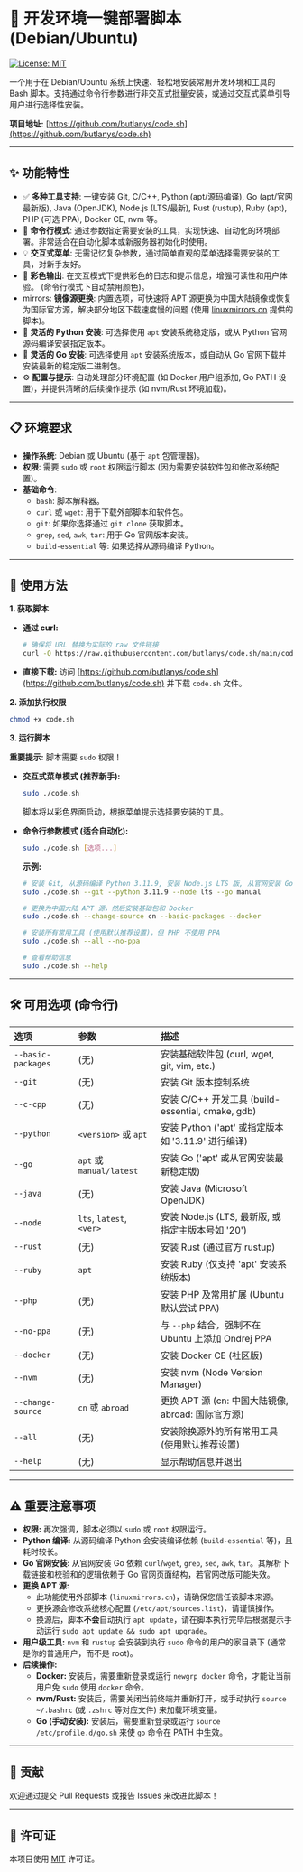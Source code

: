 # 🚀 开发环境一键部署脚本 (Debian/Ubuntu)

[![License: MIT](https://img.shields.io/badge/License-MIT-yellow.svg)](https://opensource.org/licenses/MIT)

一个用于在 Debian/Ubuntu 系统上快速、轻松地安装常用开发环境和工具的 Bash 脚本。支持通过命令行参数进行非交互式批量安装，或通过交互式菜单引导用户进行选择性安装。

**项目地址:** [https://github.com/butlanys/code.sh](https://github.com/butlanys/code.sh)

---

## ✨ 功能特性

*   ✅ **多种工具支持**: 一键安装 Git, C/C++, Python (apt/源码编译), Go (apt/官网最新版), Java (OpenJDK), Node.js (LTS/最新), Rust (rustup), Ruby (apt), PHP (可选 PPA), Docker CE, nvm 等。
*   🚀 **命令行模式**: 通过参数指定需要安装的工具，实现快速、自动化的环境部署。非常适合在自动化脚本或新服务器初始化时使用。
*   💡 **交互式菜单**: 无需记忆复杂参数，通过简单直观的菜单选择需要安装的工具，对新手友好。
*   🎨 **彩色输出**: 在交互模式下提供彩色的日志和提示信息，增强可读性和用户体验。 (命令行模式下自动禁用颜色)。
*    mirrors: **镜像源更换**: 内置选项，可快速将 APT 源更换为中国大陆镜像或恢复为国际官方源，解决部分地区下载速度慢的问题 (使用 [linuxmirrors.cn](https://linuxmirrors.cn/) 提供的脚本)。
*   🐍 **灵活的 Python 安装**: 可选择使用 `apt` 安装系统稳定版，或从 Python 官网源码编译安装指定版本。
*   🐹 **灵活的 Go 安装**: 可选择使用 `apt` 安装系统版本，或自动从 Go 官网下载并安装最新的稳定版二进制包。
*   ⚙️ **配置与提示**: 自动处理部分环境配置 (如 Docker 用户组添加, Go PATH 设置)，并提供清晰的后续操作提示 (如 nvm/Rust 环境加载)。

---

## 📋 环境要求

*   **操作系统**: Debian 或 Ubuntu (基于 `apt` 包管理器)。
*   **权限**: 需要 `sudo` 或 `root` 权限运行脚本 (因为需要安装软件包和修改系统配置)。
*   **基础命令**:
    *   `bash`: 脚本解释器。
    *   `curl` 或 `wget`: 用于下载外部脚本和软件包。
    *   `git`: 如果你选择通过 `git clone` 获取脚本。
    *   `grep`, `sed`, `awk`, `tar`: 用于 Go 官网版本安装。
    *   `build-essential` 等: 如果选择从源码编译 Python。

---

## 🚀 使用方法

**1. 获取脚本**
*   **通过 curl:**
    ```bash
    # 确保将 URL 替换为实际的 raw 文件链接
    curl -O https://raw.githubusercontent.com/butlanys/code.sh/main/code.sh
    ```
*   **直接下载:**
    访问 [https://github.com/butlanys/code.sh](https://github.com/butlanys/code.sh) 并下载 `code.sh` 文件。

**2. 添加执行权限**

```bash
chmod +x code.sh
```

**3. 运行脚本**

**重要提示:** 脚本需要 `sudo` 权限！

*   **交互式菜单模式 (推荐新手):**
    ```bash
    sudo ./code.sh
    ```
    脚本将以彩色界面启动，根据菜单提示选择要安装的工具。

*   **命令行参数模式 (适合自动化):**
    ```bash
    sudo ./code.sh [选项...]
    ```
    **示例:**
    ```bash
    # 安装 Git, 从源码编译 Python 3.11.9, 安装 Node.js LTS 版, 从官网安装 Go 最新版
    sudo ./code.sh --git --python 3.11.9 --node lts --go manual

    # 更换为中国大陆 APT 源，然后安装基础包和 Docker
    sudo ./code.sh --change-source cn --basic-packages --docker

    # 安装所有常用工具 (使用默认推荐设置)，但 PHP 不使用 PPA
    sudo ./code.sh --all --no-ppa

    # 查看帮助信息
    sudo ./code.sh --help
    ```

---

## 🛠️ 可用选项 (命令行)

| 选项                      | 参数                     | 描述                                                                 |
| :------------------------ | :----------------------- | :------------------------------------------------------------------- |
| `--basic-packages`        | (无)                     | 安装基础软件包 (curl, wget, git, vim, etc.)                          |
| `--git`                   | (无)                     | 安装 Git 版本控制系统                                                |
| `--c-cpp`                 | (无)                     | 安装 C/C++ 开发工具 (build-essential, cmake, gdb)                    |
| `--python`                | `<version>` 或 `apt`     | 安装 Python ('apt' 或指定版本如 '3.11.9' 进行编译)                   |
| `--go`                    | `apt` 或 `manual/latest` | 安装 Go ('apt' 或从官网安装最新稳定版)                               |
| `--java`                  | (无)                     | 安装 Java (Microsoft OpenJDK)                                        |
| `--node`                  | `lts`, `latest`, `<ver>` | 安装 Node.js (LTS, 最新版, 或指定主版本号如 '20')                    |
| `--rust`                  | (无)                     | 安装 Rust (通过官方 rustup)                                          |
| `--ruby`                  | `apt`                    | 安装 Ruby (仅支持 'apt' 安装系统版本)                                |
| `--php`                   | (无)                     | 安装 PHP 及常用扩展 (Ubuntu 默认尝试 PPA)                            |
| `--no-ppa`                | (无)                     | 与 `--php` 结合，强制不在 Ubuntu 上添加 Ondrej PPA                   |
| `--docker`                | (无)                     | 安装 Docker CE (社区版)                                              |
| `--nvm`                   | (无)                     | 安装 nvm (Node Version Manager)                                      |
| `--change-source`         | `cn` 或 `abroad`         | 更换 APT 源 (cn: 中国大陆镜像, abroad: 国际官方源)                   |
| `--all`                   | (无)                     | 安装除换源外的所有常用工具 (使用默认推荐设置)                        |
| `--help`                  | (无)                     | 显示帮助信息并退出                                                   |

---

## ⚠️ 重要注意事项

*   **权限:** 再次强调，脚本必须以 `sudo` 或 `root` 权限运行。
*   **Python 编译:** 从源码编译 Python 会安装编译依赖 (`build-essential` 等)，且耗时较长。
*   **Go 官网安装:** 从官网安装 Go 依赖 `curl`/`wget`, `grep`, `sed`, `awk`, `tar`。其解析下载链接和校验和的逻辑依赖于 Go 官网页面结构，若官网改版可能失效。
*   **更换 APT 源:**
    *   此功能使用外部脚本 (`linuxmirrors.cn`)，请确保您信任该脚本来源。
    *   更换源会修改系统核心配置 (`/etc/apt/sources.list`)，请谨慎操作。
    *   换源后，脚本**不会**自动执行 `apt update`，请在脚本执行完毕后根据提示手动运行 `sudo apt update && sudo apt upgrade`。
*   **用户级工具:** `nvm` 和 `rustup` 会安装到执行 `sudo` 命令的用户的家目录下 (通常是你的普通用户，而不是 root)。
*   **后续操作:**
    *   **Docker:** 安装后，需要重新登录或运行 `newgrp docker` 命令，才能让当前用户免 `sudo` 使用 `docker` 命令。
    *   **nvm/Rust:** 安装后，需要关闭当前终端并重新打开，或手动执行 `source ~/.bashrc` (或 `.zshrc` 等对应文件) 来加载环境变量。
    *   **Go (手动安装):** 安装后，需要重新登录或运行 `source /etc/profile.d/go.sh` 来使 `go` 命令在 PATH 中生效。

---

## 🤝 贡献

欢迎通过提交 Pull Requests 或报告 Issues 来改进此脚本！

---

## 📄 许可证

本项目使用 [MIT](LICENSE) 许可证。
